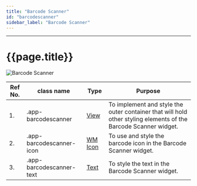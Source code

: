 ```yaml
---
title: "Barcode Scanner"
id: "barcodescanner"
sidebar_label: "Barcode Scanner"
---
```

---

# {{page.title}}

![Barcode Scanner](/learn/assets/react-native-styles/barcode-scanner.png)

| Ref No. | class name  | Type | Purpose |
| ---- |-----------|---------|---------|
| 1. |.app-barcodescanner| [View](/learn/react-native/widgets/view) | To implement and style the outer container that will hold other styling elements of the Barcode Scanner widget.|
| 2. |.app-barcodescanner-icon| [WM Icon](../../basic/icon) | To use and style the barcode icon in the Barcode Scanner widget.|
| 3. |.app-barcodescanner-text| [Text](/learn/react-native/widgets/text) | To style the text in the Barcode Scanner widget.|
